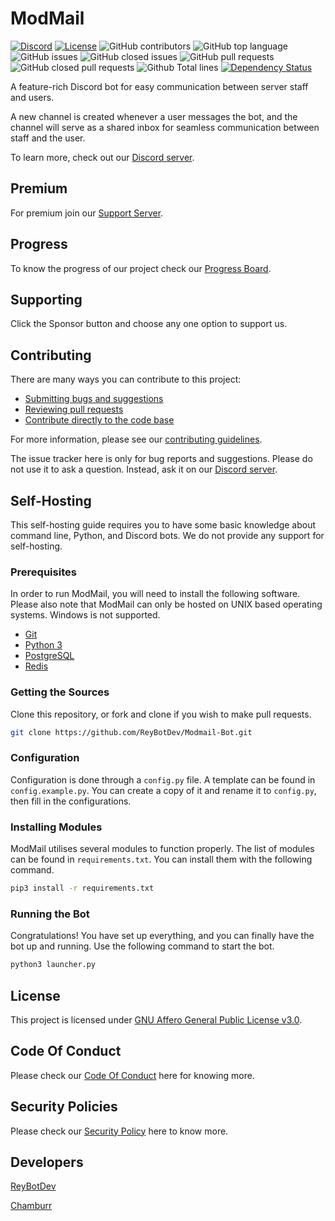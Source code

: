 # ModMail

[![Discord](https://discordapp.com/api/guilds/838694261473542164/embed.png)](https://dsc.gg/modmail-support)
[![License](https://img.shields.io/github/license/ReyBotDev/ModMail-Bot.svg)](https://github.com/ReyBotDev/ModMail-Bot/blob/master/LICENSE)
![GitHub contributors](https://img.shields.io/github/contributors-anon/ReyBotDev/ModMail-Bot?style=for-the-badge)
![GitHub top language](https://img.shields.io/github/languages/top/ReyBotDev/ModMail-Bot?style=for-the-badge)
![GitHub issues](https://img.shields.io/github/issues/ReyBotDev/ModMail-Bot?style=for-the-badge)
![GitHub closed issues](https://img.shields.io/github/issues-closed/ReyBotDev/ModMail-Bot?style=for-the-badge)
![GitHub pull requests](https://img.shields.io/github/issues-pr/ReyBotDev/ModMail-Bot?style=for-the-badge)
![GitHub closed pull requests](https://img.shields.io/github/issues-pr-closed/ReyBotDev/ModMail-Bot?style=for-the-badge)
![Github Total lines](https://tokei.rs/b1/github/ReyBotDev/ModMail-Bot)
[![Dependency Status](https://david-dm.org/ReyBotDev/ModMail-Bot.svg)](https://david-dm.org/ReyBotDev/ModMail-Bot)

A feature-rich Discord bot for easy communication between server staff and users.

A new channel is created whenever a user messages the bot, and the channel will serve as a shared
inbox for seamless communication between staff and the user.

To learn more, check out our [Discord server](https://dsc.gg/modmail-support).

## Premium

For premium join our [Support Server](https://dsc.gg/modmail-support).

## Progress

To know the progress of our project check our [Progress Board](https://github.com/ReyBotDev/ModMail-Bot/projects/1).

## Supporting

Click the Sponsor button and choose any one option to support us.

## Contributing

There are many ways you can contribute to this project:

- [Submitting bugs and suggestions](https://github.com/flyingpythonstudios/ModMail-Bot/issues)
- [Reviewing pull requests](https://github.com/flyingpythonstudios/ModMail-Bot/pulls)
- [Contribute directly to the code base](https://github.com/flyingpythonstudios/ModMail-Bot/pulls)

For more information, please see
our [contributing guidelines](https://github.com/flyingpythonstudios/ModMail-Bot/blob/master/CONTRIBUTING.md).

The issue tracker here is only for bug reports and suggestions. Please do not use it to ask a
question. Instead, ask it on our [Discord server](dsc.gg/modmail-support).

## Self-Hosting

This self-hosting guide requires you to have some basic knowledge about command line, Python, and
Discord bots. We do not provide any support for self-hosting.

### Prerequisites

In order to run ModMail, you will need to install the following software. Please also note that
ModMail can only be hosted on UNIX based operating systems. Windows is not supported.

- [Git](https://git-scm.com)
- [Python 3](https://www.python.org/downloads/)
- [PostgreSQL](https://www.postgresql.org/download/)
- [Redis](https://redis.io/download/)

### Getting the Sources

Clone this repository, or fork and clone if you wish to make pull requests.

```sh
git clone https://github.com/ReyBotDev/Modmail-Bot.git
```

### Configuration

Configuration is done through a `config.py` file. A template can be found in `config.example.py`.
You can create a copy of it and rename it to `config.py`, then fill in the configurations.

### Installing Modules

ModMail utilises several modules to function properly. The list of modules can be found
in `requirements.txt`. You can install them with the following command.

```sh
pip3 install -r requirements.txt
```

### Running the Bot

Congratulations! You have set up everything, and you can finally have the bot up and running. Use the following command to start the bot.

```sh
python3 launcher.py
```

## License

This project is licensed
under [GNU Affero General Public License v3.0](https://github.com/flyingpythonstudios/ModMail-Bot/blob/master/LICENSE).

## Code Of Conduct

Please check our [Code Of Conduct](https://github.com/ReyBotDev/ModMail-Bot/blob/main/CODE_OF_CONDUCT.md) here for knowing more.

## Security Policies

Please check our [Security Policy](https://github.com/ReyBotDev/ModMail-Bot/blob/main/SECURITY.md) here to know more.

## Developers

[ReyBotDev](https://github.com/ReyBotDev)

[Chamburr](https://github.com/chamburr)
